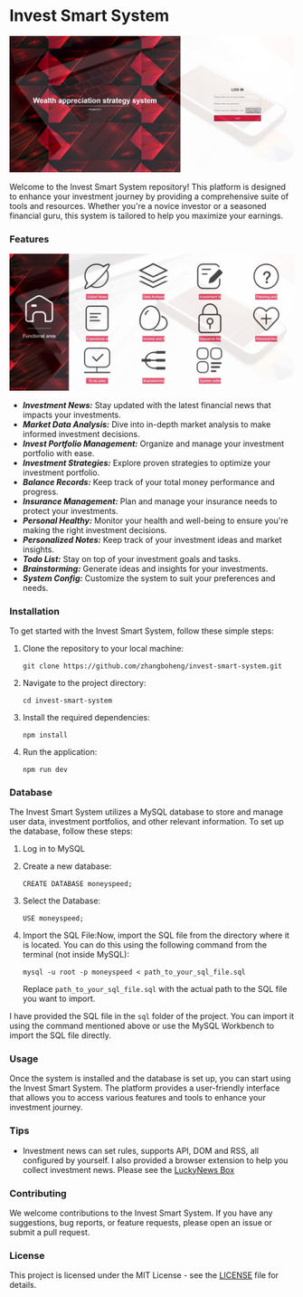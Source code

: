 # Invest Smart System

![Invest Smart System](./screenshots/thumbnail.jpg)

Welcome to the Invest Smart System repository! This platform is designed to enhance your investment journey by providing a comprehensive suite of tools and resources. Whether you're a novice investor or a seasoned financial guru, this system is tailored to help you maximize your earnings.

### Features

![Invest Smart System](./screenshots/home.jpg)

- ***Investment News:*** Stay updated with the latest financial news that impacts your investments.
- ***Market Data Analysis:*** Dive into in-depth market analysis to make informed investment decisions.
- ***Invest Portfolio Management:*** Organize and manage your investment portfolio with ease.
- ***Investment Strategies:***  Explore proven strategies to optimize your investment portfolio.
- ***Balance Records:*** Keep track of your total money performance and progress.
- ***Insurance Management:*** Plan and manage your insurance needs to protect your investments.
- ***Personal Healthy:*** Monitor your health and well-being to ensure you're making the right investment decisions.
- ***Personalized Notes:*** Keep track of your investment ideas and market insights.
- ***Todo List:*** Stay on top of your investment goals and tasks.
- ***Brainstorming:*** Generate ideas and insights for your investments.
- ***System Config:*** Customize the system to suit your preferences and needs.

### Installation

To get started with the Invest Smart System, follow these simple steps:

1. Clone the repository to your local machine:
   ```
   git clone https://github.com/zhangboheng/invest-smart-system.git
   ```

2. Navigate to the project directory:
   ```
   cd invest-smart-system
   ```

3. Install the required dependencies:
   ```
   npm install
   ```

4. Run the application:
   ```
   npm run dev
   ```

### Database

The Invest Smart System utilizes a MySQL database to store and manage user data, investment portfolios, and other relevant information. To set up the database, follow these steps:

1. Log in to MySQL
2. Create a new database:
   ```
   CREATE DATABASE moneyspeed;
   ```

3. Select the Database:
   ```
   USE moneyspeed;
   ```

4. Import the SQL File:Now, import the SQL file from the directory where it is located. You can do this using the following command from the terminal (not inside MySQL):
   ```
   mysql -u root -p moneyspeed < path_to_your_sql_file.sql
   ```
   Replace `path_to_your_sql_file.sql` with the actual path to the SQL file you want to import.

I have provided the SQL file in the `sql` folder of the project. You can import it using the command mentioned above or use the MySQL Workbench to import the SQL file directly.


### Usage

Once the system is installed and the database is set up, you can start using the Invest Smart System. The platform provides a user-friendly interface that allows you to access various features and tools to enhance your investment journey.

### Tips

- Investment news can set rules, supports API, DOM and RSS, all configured by yourself. I also provided a browser extension to help you collect investment news. Please see the [LuckyNews Box](https://github.com/zhangboheng/LuckyNews-Box)

### Contributing

We welcome contributions to the Invest Smart System. If you have any suggestions, bug reports, or feature requests, please open an issue or submit a pull request.

### License

This project is licensed under the MIT License - see the [LICENSE](./LICENSE) file for details.
